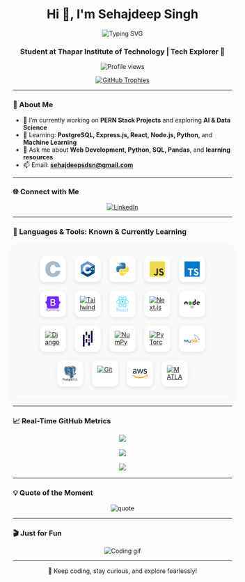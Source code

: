 <h1 align="center">Hi 👋, I'm Sehajdeep Singh</h1>

<p align="center">
  <img src="https://readme-typing-svg.herokuapp.com?font=Fira+Code&duration=4000&pause=1500&center=true&vCenter=true&multiline=true&width=700&height=100&lines=Web+Developer+%7C+Data+Science+Enthusiast;AI+Explorer+%7C+Machine+Learning+Learner;Lifelong+Learner+%F0%9F%93%9A+%7C+Tech+Enthusiast+%F0%9F%94%A5" alt="Typing SVG" />
</p>

<h3 align="center">Student at Thapar Institute of Technology | Tech Explorer 🚀</h3>

<p align="center">
  <img src="https://komarev.com/ghpvc/?username=sehajdeepsingh95&label=Profile%20views&color=0e75b6&style=flat" alt="Profile views" />
</p>

<p align="center">
  <a href="https://github.com/ryo-ma/github-profile-trophy">
    <img src="https://github-profile-trophy.vercel.app/?username=sehajdeepsingh95&theme=algolia&no-bg=true&no-frame=true&margin-w=10" alt="GitHub Trophies" />
  </a>
</p>

---

### 🧠 About Me

- 🔭 I’m currently working on **PERN Stack Projects** and exploring **AI & Data Science**
- 🌱 Learning: **PostgreSQL, Express.js, React, Node.js, Python**, and **Machine Learning**
- 💬 Ask me about **Web Development, Python, SQL, Pandas**, and **learning resources**
- 📫 Email: **sehajdeepsdsn@gmail.com**

---

### 🌐 Connect with Me

<p align="center">
  <a href="https://linkedin.com/in/sehajdeep-singh-75b50b309" target="_blank">
    <img src="https://img.shields.io/badge/LinkedIn-blue?logo=linkedin&style=for-the-badge" alt="LinkedIn" />
  </a>
</p>

---

### 🧰 Languages & Tools: Known & Currently Learning

<!-- 💻 Tech Stack Showcase -->
<div style="
  display: flex;
  flex-wrap: wrap;
  justify-content: center;
  gap: 20px;
  padding: 30px;
  background: #f9f9f9;
  border-radius: 16px;
  box-shadow: 0 8px 24px rgba(0, 0, 0, 0.05);
">
  <!-- Tech Cards -->
  <a href="https://www.cprogramming.com/" target="_blank" title="C" style="width: 60px; height: 60px; display: flex; align-items: center; justify-content: center; background: white; border-radius: 12px; box-shadow: 0 4px 10px rgba(0,0,0,0.08); transition: all 0.3s ease;">
    <img src="https://raw.githubusercontent.com/devicons/devicon/master/icons/c/c-original.svg" alt="C" width="36" height="36" />
  </a>
  <a href="https://www.w3schools.com/cpp/" target="_blank" title="C++" style="width: 60px; height: 60px; display: flex; align-items: center; justify-content: center; background: white; border-radius: 12px; box-shadow: 0 4px 10px rgba(0,0,0,0.08); transition: all 0.3s ease;">
    <img src="https://raw.githubusercontent.com/devicons/devicon/master/icons/cplusplus/cplusplus-original.svg" alt="C++" width="36" height="36" />
  </a>
  <a href="https://www.python.org" target="_blank" title="Python" style="width: 60px; height: 60px; display: flex; align-items: center; justify-content: center; background: white; border-radius: 12px; box-shadow: 0 4px 10px rgba(0,0,0,0.08); transition: all 0.3s ease;">
    <img src="https://raw.githubusercontent.com/devicons/devicon/master/icons/python/python-original.svg" alt="Python" width="36" height="36" />
  </a>
  <a href="https://developer.mozilla.org/en-US/docs/Web/JavaScript" target="_blank" title="JavaScript" style="width: 60px; height: 60px; display: flex; align-items: center; justify-content: center; background: white; border-radius: 12px; box-shadow: 0 4px 10px rgba(0,0,0,0.08); transition: all 0.3s ease;">
    <img src="https://raw.githubusercontent.com/devicons/devicon/master/icons/javascript/javascript-original.svg" alt="JavaScript" width="36" height="36" />
  </a>
  <a href="https://www.typescriptlang.org/" target="_blank" title="TypeScript" style="width: 60px; height: 60px; display: flex; align-items: center; justify-content: center; background: white; border-radius: 12px; box-shadow: 0 4px 10px rgba(0,0,0,0.08); transition: all 0.3s ease;">
    <img src="https://raw.githubusercontent.com/devicons/devicon/master/icons/typescript/typescript-original.svg" alt="TypeScript" width="36" height="36" />
  </a>
  <a href="https://getbootstrap.com" target="_blank" title="Bootstrap" style="width: 60px; height: 60px; display: flex; align-items: center; justify-content: center; background: white; border-radius: 12px; box-shadow: 0 4px 10px rgba(0,0,0,0.08); transition: all 0.3s ease;">
    <img src="https://raw.githubusercontent.com/devicons/devicon/master/icons/bootstrap/bootstrap-plain-wordmark.svg" alt="Bootstrap" width="36" height="36" />
  </a>
  <a href="https://tailwindcss.com/" target="_blank" title="Tailwind CSS" style="width: 60px; height: 60px; display: flex; align-items: center; justify-content: center; background: white; border-radius: 12px; box-shadow: 0 4px 10px rgba(0,0,0,0.08); transition: all 0.3s ease;">
    <img src="https://www.vectorlogo.zone/logos/tailwindcss/tailwindcss-icon.svg" alt="Tailwind CSS" width="36" height="36" />
  </a>
  <a href="https://reactjs.org/" target="_blank" title="React" style="width: 60px; height: 60px; display: flex; align-items: center; justify-content: center; background: white; border-radius: 12px; box-shadow: 0 4px 10px rgba(0,0,0,0.08); transition: all 0.3s ease;">
    <img src="https://raw.githubusercontent.com/devicons/devicon/master/icons/react/react-original-wordmark.svg" alt="React" width="36" height="36" />
  </a>
  <a href="https://nextjs.org/" target="_blank" title="Next.js" style="width: 60px; height: 60px; display: flex; align-items: center; justify-content: center; background: white; border-radius: 12px; box-shadow: 0 4px 10px rgba(0,0,0,0.08); transition: all 0.3s ease;">
    <img src="https://cdn.worldvectorlogo.com/logos/nextjs-2.svg" alt="Next.js" width="36" height="36" />
  </a>
  <a href="https://nodejs.org" target="_blank" title="Node.js" style="width: 60px; height: 60px; display: flex; align-items: center; justify-content: center; background: white; border-radius: 12px; box-shadow: 0 4px 10px rgba(0,0,0,0.08); transition: all 0.3s ease;">
    <img src="https://raw.githubusercontent.com/devicons/devicon/master/icons/nodejs/nodejs-original-wordmark.svg" alt="Node.js" width="36" height="36" />
  </a>
  <a href="https://www.djangoproject.com/" target="_blank" title="Django" style="width: 60px; height: 60px; display: flex; align-items: center; justify-content: center; background: white; border-radius: 12px; box-shadow: 0 4px 10px rgba(0,0,0,0.08); transition: all 0.3s ease;">
    <img src="https://cdn.worldvectorlogo.com/logos/django.svg" alt="Django" width="36" height="36" />
  </a>
  <a href="https://pandas.pydata.org/" target="_blank" title="Pandas" style="width: 60px; height: 60px; display: flex; align-items: center; justify-content: center; background: white; border-radius: 12px; box-shadow: 0 4px 10px rgba(0,0,0,0.08); transition: all 0.3s ease;">
    <img src="https://raw.githubusercontent.com/devicons/devicon/master/icons/pandas/pandas-original.svg" alt="Pandas" width="36" height="36" />
  </a>
  <a href="https://numpy.org/" target="_blank" title="NumPy" style="width: 60px; height: 60px; display: flex; align-items: center; justify-content: center; background: white; border-radius: 12px; box-shadow: 0 4px 10px rgba(0,0,0,0.08); transition: all 0.3s ease;">
    <img src="https://upload.wikimedia.org/wikipedia/commons/3/31/NumPy_logo_2020.svg" alt="NumPy" width="36" height="36" />
  </a>
  <a href="https://pytorch.org/" target="_blank" title="PyTorch" style="width: 60px; height: 60px; display: flex; align-items: center; justify-content: center; background: white; border-radius: 12px; box-shadow: 0 4px 10px rgba(0,0,0,0.08); transition: all 0.3s ease;">
    <img src="https://www.vectorlogo.zone/logos/pytorch/pytorch-icon.svg" alt="PyTorch" width="36" height="36" />
  </a>
  <a href="https://www.mysql.com/" target="_blank" title="MySQL" style="width: 60px; height: 60px; display: flex; align-items: center; justify-content: center; background: white; border-radius: 12px; box-shadow: 0 4px 10px rgba(0,0,0,0.08); transition: all 0.3s ease;">
    <img src="https://raw.githubusercontent.com/devicons/devicon/master/icons/mysql/mysql-original-wordmark.svg" alt="MySQL" width="36" height="36" />
  </a>
  <a href="https://www.postgresql.org/" target="_blank" title="PostgreSQL" style="width: 60px; height: 60px; display: flex; align-items: center; justify-content: center; background: white; border-radius: 12px; box-shadow: 0 4px 10px rgba(0,0,0,0.08); transition: all 0.3s ease;">
    <img src="https://raw.githubusercontent.com/devicons/devicon/master/icons/postgresql/postgresql-original-wordmark.svg" alt="PostgreSQL" width="36" height="36" />
  </a>
  <a href="https://git-scm.com/" target="_blank" title="Git" style="width: 60px; height: 60px; display: flex; align-items: center; justify-content: center; background: white; border-radius: 12px; box-shadow: 0 4px 10px rgba(0,0,0,0.08); transition: all 0.3s ease;">
    <img src="https://www.vectorlogo.zone/logos/git-scm/git-scm-icon.svg" alt="Git" width="36" height="36" />
  </a>
  <a href="https://aws.amazon.com" target="_blank" title="AWS" style="width: 60px; height: 60px; display: flex; align-items: center; justify-content: center; background: white; border-radius: 12px; box-shadow: 0 4px 10px rgba(0,0,0,0.08); transition: all 0.3s ease;">
    <img src="https://raw.githubusercontent.com/devicons/devicon/master/icons/amazonwebservices/amazonwebservices-original-wordmark.svg" alt="AWS" width="36" height="36" />
  </a>
  <a href="https://www.mathworks.com/products/matlab.html" target="_blank" title="MATLAB" style="width: 60px; height: 60px; display: flex; align-items: center; justify-content: center; background: white; border-radius: 12px; box-shadow: 0 4px 10px rgba(0,0,0,0.08); transition: all 0.3s ease;">
    <img src="https://upload.wikimedia.org/wikipedia/commons/2/21/Matlab_Logo.png" alt="MATLAB" width="36" height="36" />
  </a>
</div>








---

### 📈 Real-Time GitHub Metrics

<p align="center">
  <img src="https://github-readme-stats.vercel.app/api?username=sehajdeepsingh95&theme=tokyonight&show_icons=true&hide_border=false&count_private=true" />
</p>

<p align="center">
  <img src="https://github-readme-streak-stats.herokuapp.com?user=sehajdeepsingh95&theme=tokyonight&hide_border=false" />
</p>

<p align="center">
  <img src="https://github-readme-stats.vercel.app/api/top-langs/?username=sehajdeepsingh95&layout=compact&theme=tokyonight&hide_border=false" />
</p>

---

### 💡 Quote of the Moment

<p align="center">
  <img src="https://quotes-github-readme.vercel.app/api?type=horizontal&theme=radical" alt="quote" />
</p>

---

### 🎬 Just for Fun

<p align="center">
  <img src="https://media.giphy.com/media/qgQUggAC3Pfv687qPC/giphy.gif" width="480" height="270" alt="Coding gif" />
</p>

---

<p align="center">🚀 Keep coding, stay curious, and explore fearlessly!</p>
